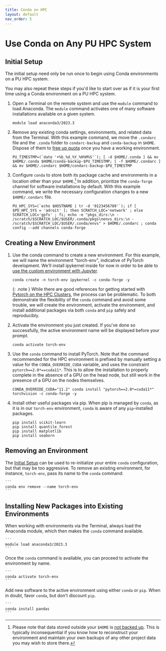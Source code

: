 ```yaml
---
title: Conda on HPC
layout: default
nav_order: 5
---
```


# Use Conda on Any PU HPC System

## Initial Setup

The initial setup need only be run once to begin using Conda environments on a PU HPC system.

You may also repeat these steps if you'd like to start over as if it is your first time using a Conda environment on a PU HPC system.

1. Open a Terminal on the remote system and use the `module` command to load Anaconda.  The `module` command activates one of many software installations available on a given system.
    
    ```
    module load anaconda3/2023.3
    ```

2. Remove any existing conda settings, environments, and related data from the Terminal.  With this example command, we move the `.condarc` file and the `.conda` folder to `condarc-backup` and `conda-backup` in `$HOME`.  Dispose of them to [free up quota](https://researchcomputing.princeton.edu/support/knowledge-base/checkquota) once you have a working environment.
    
    ```
    PU_TIMESTMP=(`date '+%b_%d_%Y_%H%M%S'`); [ -d $HOME/.conda ] && mv $HOME/.conda $HOME/conda-backup-$PU_TIMESTMP; [ -f $HOME/.condarc ] && mv $HOME/.condarc $HOME/condarc-backup-$PU_TIMESTMP
    ```
    
3. Configure `conda` to store both its package cache and environments in a location other than your `$HOME`.[^quota]  In addition, prioritize the `conda-forge` channel for software installations by default.  With this example command, we write the necessary configuration changes to a new `$HOME/.condarc` file.
    
    ```
    PU_HPC_SYS=(`echo $HOSTNAME | tr -d '0123456789'`); if [ $PU_HPC_SYS = 'adroit' ]; then SCRATCH_LOC='network' ; else SCRATCH_LOC='gpfs' ; fi; echo -e "pkgs_dirs:\n - /scratch/$SCRATCH_LOC/$USER/.conda/pkgs\nenvs_dirs:\n - /scratch/$SCRATCH_LOC/$USER/.conda/envs" > $HOME/.condarc ; conda config --add channels conda-forge
    ```

## Creating a New Environment

1. Use the conda command to create a new environment.  For this example, we will name the environment "torch-env", indicative of PyTorch development.  We'll install ipykernel inside for now in order to be able to [use the custom environment with Jupyter](https://researchcomputing.princeton.edu/support/knowledge-base/jupyter).
    
    ```
    conda create -n torch-env ipykernel -c conda-forge -y
    ```

    {: .note }
    While there are good references for getting started with [Pytorch on the HPC Clusters](https://researchcomputing.princeton.edu/support/knowledge-base/pytorch#install), the process can be problematic.  To both demonstrate the flexibility of the `conda` command and avoid some trouble, we will create the environment, activate the environment, and install additional packages via both `conda` and `pip` safely and reproducibly.
    
2. Activate the environment you just created.  If you've done so successfully, the active environment name will be displayed before your prompt.
    ```
    conda activate torch-env
    ```

3. Use the `conda` command to install PyTorch.  Note that the command recommended for the HPC environment is prefixed by manually setting a value for the `CONDA_OVERRIDE_CUDA` variable, and uses the constraint `pytorch==2.0*==cuda11*`.  This is to allow the installation to properly complete in the absence of a GPU on the head node, but still work in the presence of a GPU on the nodes themselves.

    ```
    CONDA_OVERRIDE_CUDA="11.2" conda install "pytorch==2.0*=cuda11*" torchvision -c conda-forge -y
    ```
    
4. Install other useful packages via pip.  When pip is managed by `conda`, as it is in our `torch-env` environment, `conda` is aware of any `pip`-installed packages.

    ``` 
    pip install scikit-learn
    pip install quantile_forest
    pip install matplotlib
    pip install seaborn
    ```

## Removing an Environment

The [Initial Setup](#initial-setup) can be used to re-initialize your entire `conda` configuration, but that may be too aggressive.  To remove an existing environment, for instance, `torch-env`, pass its name to the `conda` command:

    ```
    conda env remove --name torch-env
    ```

## Installing New Packages into Existing Environments

When working with environments via the Terminal, always load the Anaconda module, which then makes the `conda` command available.

    ```
    module load anaconda3/2023.3
    ```

Once the `conda` command is available, you can proceed to activate the environment by name.

    ```
    conda activate torch-env
    ```

Add new software to the active environment using either `conda` or `pip`.  When in doubt, favor `conda`, but don't discount `pip`.

    ```
    conda install pandas
    ```

[^quota]: Please note that data stored outside your `$HOME` is [not backed up](https://researchcomputing.princeton.edu/support/knowledge-base/checkquota#scratch).  This is typically inconsequential if you know how to reconstruct your environment and maintain your own backups of any other project data you may wish to store there.